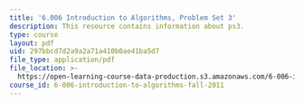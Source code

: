 ```yaml
---
title: '6.006 Introduction to Algorithms, Problem Set 3'
description: This resource contains information about ps3.
type: course
layout: pdf
uid: 297bbcd7d2a9a2a71a410b0ae41ba5d7
file_type: application/pdf
file_location: >-
  https://open-learning-course-data-production.s3.amazonaws.com/6-006-introduction-to-algorithms-fall-2011/297bbcd7d2a9a2a71a410b0ae41ba5d7_MIT6_006F11_ps3.pdf
course_id: 6-006-introduction-to-algorithms-fall-2011
---
```

